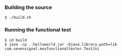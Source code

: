 ### Building the source
    $ ./build.sh

### Running the functional test
    $ cd build
    $ java -cp .:helloworld.jar -Djava.library.path=lib com.sevensignal.mosfunctionaltester.TestJni
